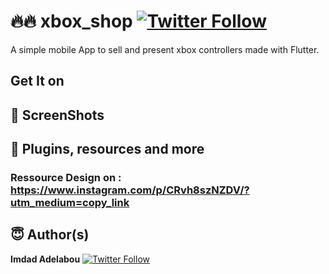 # 🔥🔥 xbox_shop [![Twitter Follow](https://img.shields.io/twitter/follow/IAdelabou?style=social)](https://twitter.com/IAdelabou?s=09)
A simple mobile App to sell and present xbox controllers made with Flutter.
## Get It on
## 📸 ScreenShots
## 🔌 Plugins, resources and more
### Ressource Design on : https://www.instagram.com/p/CRvh8szNZDV/?utm_medium=copy_link
## 😇 Author(s)
**Imdad Adelabou** [![Twitter Follow](https://img.shields.io/twitter/follow/IAdelabou?style=social)](https://twitter.com/IAdelabou?s=09)

